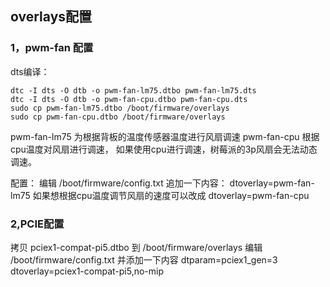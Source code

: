 ## overlays配置
### 1，pwm-fan 配置
dts编译：
```shell
dtc -I dts -O dtb -o pwm-fan-lm75.dtbo pwm-fan-lm75.dts
dtc -I dts -O dtb -o pwm-fan-cpu.dtbo pwm-fan-cpu.dts
sudo cp pwm-fan-lm75.dtbo /boot/firmware/overlays
sudo cp pwm-fan-cpu.dtbo /boot/firmware/overlays
```
pwm-fan-lm75 为根据背板的温度传感器温度进行风扇调速
pwm-fan-cpu  根据cpu温度对风扇进行调速， 如果使用cpu进行调速，树莓派的3p风扇会无法动态调速。

配置：
编辑 /boot/firmware/config.txt
追加一下内容：
dtoverlay=pwm-fan-lm75
如果想根据cpu温度调节风扇的速度可以改成
dtoverlay=pwm-fan-cpu

### 2,PCIE配置
拷贝 pciex1-compat-pi5.dtbo 到 /boot/firmware/overlays
编辑 /boot/firmware/config.txt 并添加一下内容
dtparam=pciex1_gen=3
dtoverlay=pciex1-compat-pi5,no-mip
